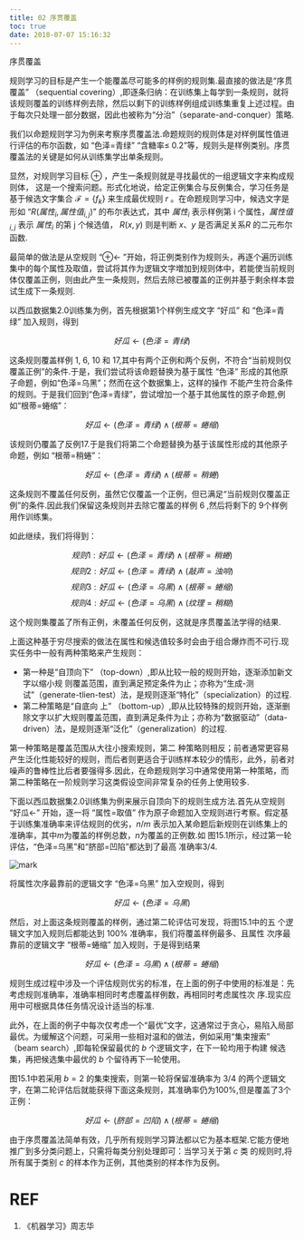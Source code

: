 ```yaml
---
title: 02 序贯覆盖
toc: true
date: 2018-07-07 15:16:32
---
```

序贯覆盖


规则学习的目标是产生一个能覆盖尽可能多的样例的规则集.最直接的做法是“序贯覆盖” （sequential covering）,即逐条归纳：在训练集上每学到一条规则，就将该规则覆盖的训练样例去除，然后以剩下的训练样例组成训练集重复上述过程。由于每次只处理一部分数据，因此也被称为“分治”（separate-and-conquer）策略.

我们以命题规则学习为例来考察序贯覆盖法.命题规则的规则体是对样例属性值进行评估的布尔函数，如 “色泽=青绿” “含糖率$\leq$ 0.2”等，规则头是样例类别。序贯覆盖法的关键是如何从训练集学出单条规则。

显然，对规则学习目标 $\oplus$ ，产生一条规则就是寻找最优的一组逻辑文字来构成规则体， 这是一个搜索问题。形式化地说，给定正例集合与反例集合，学习任务是基于候选文字集合 $\mathcal{F}=\{f_k\}$ 来生成最优规则 $r$ 。在命题规则学习中，候选文字是形如 “$R(属性_i,属性值_{i,j})$” 的布尔表达式，其中 $属性_i$ 表示样例第 i 个属性，$属性值_{i,j}$ 表示 $属性_i$ 的第 j 个候选值， $R(x,y)$ 则是判断 $x$、$y$ 是否满足关系$R$ 的二元布尔函数.

最简单的做法是从空规则 “$\oplus \leftarrow$ ”开始，将正例类别作为规则头，再逐个遍历训练集中的每个属性及取值，尝试将其作为逻辑文字増加到规则体中，若能使当前规则体仅覆盖正例，则由此产生一条规则，然后去除已被覆盖的正例并基于剩余样本尝试生成下一条规则.


以西瓜数据集2.0训练集为例，首先根据第1个样例生成文字 “好瓜” 和 “色泽=青绿” 加入规则，得到

$$好瓜\leftarrow (色泽=青绿)$$


这条规则覆盖样例 1, 6, 10 和 17,其中有两个正例和两个反例，不符合“当前规则仅覆盖正例”的条件.于是，我们尝试将该命题替换为基于属性 “色泽” 形成的其他原子命题，例如“色泽=乌黑”；然而在这个数据集上，这样的操作 不能产生符合条件的规则。于是我们回到“色泽=青绿”，尝试增加一个基于其他属性的原子命题,例如“根蒂=蜷缩”：

$$好瓜\leftarrow (色泽=青绿)\wedge(根蒂=蜷缩)$$

该规则仍覆盖了反例17.于是我们将第二个命题替换为基于该属性形成的其他原子命题，例如 “根蒂=稍蜷”：

$$好瓜\leftarrow (色泽=青绿)\wedge(根蒂=稍蜷)$$


这条规则不覆盖任何反例，虽然它仅覆盖一个正例，但已满足“当前规则仅覆盖正例”的条件.因此我们保留这条规则并去除它覆盖的样例 6 ,然后将剩下的 9个样例用作训练集。

如此继续，我们将得到：


$$规则1:好瓜\leftarrow (色泽=青绿)\wedge(根蒂=稍蜷)$$
$$规则2:好瓜\leftarrow (色泽=青绿)\wedge(敲声=浊响)$$
$$规则3:好瓜\leftarrow (色泽=乌黑)\wedge(根蒂=蜷缩)$$
$$规则4:好瓜\leftarrow (色泽=乌黑)\wedge(纹理=稍糊)$$


这个规则集覆盖了所有正例，未覆盖任何反例，这就是序贯覆盖法学得的结果.



上面这种基于穷尽搜索的做法在属性和候选值较多时会由于组合爆炸而不可行.现实任务中一般有两种策略来产生规则：

- 第一种是“自顶向下” （top-down）,即从比较一般的规则开始，逐渐添加新文字以缩小规 则覆盖范围，直到满足预定条件为止；亦称为“生成-测试”（generate-tlien-test）法，是规则逐渐“特化”（specialization）的过程.
- 第二种策略是“自底向 上” （bottom-up）,即从比较特殊的规则开始，逐渐删除文字以扩大规则覆盖范围，直到满足条件为止；亦称为“数据驱动”（data-driven）法，是规则逐渐“泛化”（generalization）的过程.

第一种策略是覆盖范围从大往小搜索规则，第二 种策略则相反；前者通常更容易产生泛化性能较好的规则，而后者则更适合于训练样本较少的情形，此外，前者对噪声的鲁棒性比后者要强得多.因此，在命题规则学习中通常使用第一种策略，而第二种策略在一阶规则学习这类假设空间非常复杂的任务上使用较多.

下面以西瓜数据集2.0训练集为例来展示自顶向下的规则生成方法.首先从空规则 “好瓜$\leftarrow$” 开始，逐一将 “属性=取值” 作为原子命题加入空规则进行考察。假定基于训练集准确率来评估规则的优劣，$n/m$ 表示加入某命题后新规则在训练集上的准确率，其中$m$为覆盖的样例总数，$n$为覆盖的正例数.如 图15.1所示，经过第一轮评估，“色泽=乌黑”和“脐部=凹陷”都达到了最高 准确率3/4.

![mark](http://pacdb2bfr.bkt.clouddn.com/blog/image/180701/HJBb6Bk0jc.png?imageslim)


将属性次序最靠前的逻辑文字 “色泽=乌黑” 加入空规则，得到

$$好瓜\leftarrow (色泽=乌黑)$$


然后，对上面这条规则覆盖的样例，通过第二轮评估可发现，将图15.1中的五 个逻辑文字加入规则后都能达到 100% 准确率，我们将覆盖样例最多、且属性 次序最靠前的逻辑文字 “根蒂=蜷缩” 加入规则，于是得到结果

$$好瓜\leftarrow (色泽=乌黑)\wedge(根蒂=蜷缩)$$


规则生成过程中涉及一个评估规则优劣的标准，在上面的例子中使用的标准是：先考虑规则准确率，准确率相同时考虑覆盖样例数，再相同时考虑属性次 序.现实应用中可根据具体任务情况设计适当的标准.

此外，在上面的例子中每次仅考虑一个“最优”文字，这通常过于贪心，易陷入局部最优。为缓解这个问题，可采用一些相对温和的做法，例如采用“集束搜索” （beam search）,即每轮保留最优的 $b$ 个逻辑文字，在下一轮均用于构建 候选集，再把候选集中最优的 $b$ 个留待再下一轮使用。

图15.1中若采用 $b=2$ 的集束搜索，则第一轮将保留准确率为 $3/4$ 的两个逻辑文字，在第二轮评估后就能获得下面这条规则，其准确率仍为100%,但是覆盖了3个正例：

$$好瓜\leftarrow (脐部=凹陷)\wedge(根蒂=蜷缩)$$


由于序贯覆盖法简单有效，几乎所有规则学习算法都以它为基本框架.它能方便地推广到多分类问题上，只需将每类分别处理即可：当学习关于第 $c$ 类 的规则时,将所有属于类别 $c$ 的样本作为正例，其他类别的样本作为反例。






# REF
1. 《机器学习》周志华
